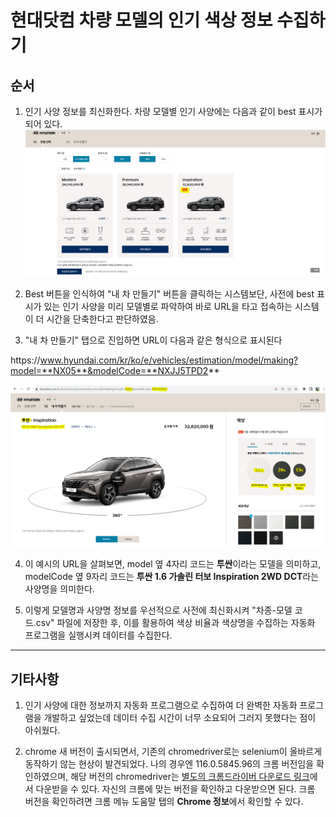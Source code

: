 # 현대닷컴 차량 모델의 인기 색상 정보 수집하기

## 순서

1. 인기 사양 정보를 최신화한다. 차량 모델별 인기 사양에는 다음과 같이 best 표시가 되어 있다.
![인기 사양](./images/popular_trim.PNG)

2. Best 버튼을 인식하여 "내 차 만들기" 버튼을 클릭하는 시스템보단, 사전에 best 표시가 있는 인기 사양을 미리 모델별로 파악하여 바로 URL을 타고 접속하는 시스템이 더 시간을 단축한다고 판단하였음.

3. "내 차 만들기" 탭으로 진입하면 URL이 다음과 같은 형식으로 표시된다

https://<hi>www.hyundai.com/kr/ko/e/vehicles/estimation/model/making?model=**NX05**&modelCode=**NXJJ5TPD2**

![내 차 만들기](./images/car_data.PNG)

4. 이 예시의 URL을 살펴보면, model 옆 4자리 코드는 **투싼**이라는 모델을 의미하고, modelCode 옆 9자리 코드는 **투싼 1.6 가솔린 터보 Inspiration 2WD DCT**라는 사양명을 의미한다.

5. 이렇게 모델명과 사양명 정보를 우선적으로 사전에 최신화시켜 "차종-모델 코드.csv" 파일에 저장한 후, 이를 활용하여 색상 비율과 색상명을 수집하는 자동화 프로그램을 실행시켜 데이터를 수집한다.

---

## 기타사항

1. 인기 사양에 대한 정보까지 자동화 프로그램으로 수집하여 더 완벽한 자동화 프로그램을 개발하고 싶었는데 데이터 수집 시간이 너무 소요되어 그러지 못했다는 점이 아쉬웠다.

2. chrome 새 버전이 출시되면서, 기존의 chromedriver로는 selenium이 올바르게 동작하기 않는 현상이 발견되었다. 나의 경우엔 116.0.5845.96의 크롬 버전임을 확인하였으며, 해당 버전의 chromedriver는 [별도의 크롬드라이버 다운로드 링크](https://googlechromelabs.github.io/chrome-for-testing/)에서 다운받을 수 있다. 자신의 크롬에 맞는 버전을 확인하고 다운받으면 된다.
크롬 버전을 확인하려면 크롬 메뉴 도움말 탭의 **Chrome 정보**에서 확인할 수 있다.